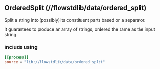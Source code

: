 ## OrderedSplit (//flowstdlib/data/ordered_split)
Split a string into (possibly) its constituent parts based on a separator.

It guarantees to produce an array of strings, ordered the same as the input string.

### Include using
```toml
[[process]]
source = "lib://flowstdlib/data/ordered_split"
```
